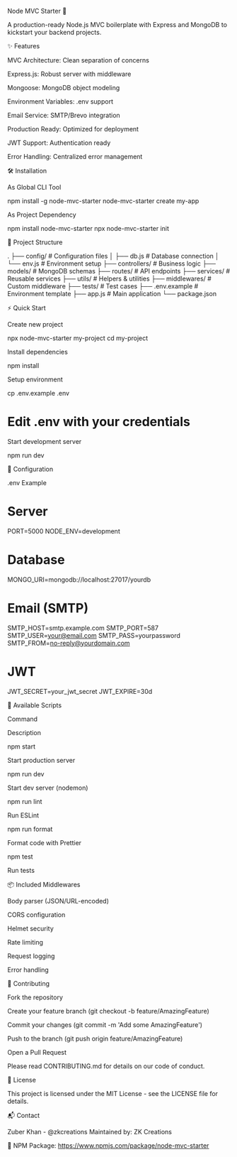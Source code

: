 Node MVC Starter 🚀



A production-ready Node.js MVC boilerplate with Express and MongoDB to kickstart your backend projects.



✨ Features





MVC Architecture: Clean separation of concerns



Express.js: Robust server with middleware



Mongoose: MongoDB object modeling



Environment Variables: .env support



Email Service: SMTP/Brevo integration



Production Ready: Optimized for deployment



JWT Support: Authentication ready



Error Handling: Centralized error management



🛠 Installation

As Global CLI Tool

npm install -g node-mvc-starter
node-mvc-starter create my-app

As Project Dependency

npm install node-mvc-starter
npx node-mvc-starter init



📂 Project Structure

.
├── config/         # Configuration files
│   ├── db.js       # Database connection
│   └── env.js      # Environment setup
├── controllers/    # Business logic
├── models/         # MongoDB schemas
├── routes/         # API endpoints
├── services/       # Reusable services
├── utils/          # Helpers & utilities
├── middlewares/    # Custom middleware
├── tests/          # Test cases
├── .env.example    # Environment template
├── app.js          # Main application
└── package.json



⚡ Quick Start





Create new project

npx node-mvc-starter my-project
cd my-project





Install dependencies

npm install





Setup environment

cp .env.example .env
# Edit .env with your credentials





Start development server

npm run dev



🔧 Configuration

.env Example

# Server
PORT=5000
NODE_ENV=development

# Database
MONGO_URI=mongodb://localhost:27017/yourdb

# Email (SMTP)
SMTP_HOST=smtp.example.com
SMTP_PORT=587
SMTP_USER=your@email.com
SMTP_PASS=yourpassword
SMTP_FROM=no-reply@yourdomain.com

# JWT
JWT_SECRET=your_jwt_secret
JWT_EXPIRE=30d



🚀 Available Scripts







Command



Description





npm start



Start production server





npm run dev



Start dev server (nodemon)





npm run lint



Run ESLint





npm run format



Format code with Prettier





npm test



Run tests



📦 Included Middlewares





Body parser (JSON/URL-encoded)



CORS configuration



Helmet security



Rate limiting



Request logging



Error handling



🤝 Contributing





Fork the repository



Create your feature branch (git checkout -b feature/AmazingFeature)



Commit your changes (git commit -m 'Add some AmazingFeature')



Push to the branch (git push origin feature/AmazingFeature)



Open a Pull Request

Please read CONTRIBUTING.md for details on our code of conduct.



📄 License

This project is licensed under the MIT License - see the LICENSE file for details.



📬 Contact

Zuber Khan - @zkcreations
Maintained by: ZK Creations

🔗 NPM Package: https://www.npmjs.com/package/node-mvc-starter
